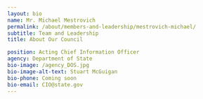 ```yaml
---
layout: bio
name: Mr. Michael Mestrovich
permalink: /about/members-and-leadership/mestrovich-michael/
subtitle: Team and Leadership
title: About Our Council

position: Acting Chief Information Officer
agency: Department of State
bio-image: /agency_DOS.jpg
bio-image-alt-text: Stuart McGuigan
bio-phone: Coming soon
bio-email: CIO@state.gov
---
```

